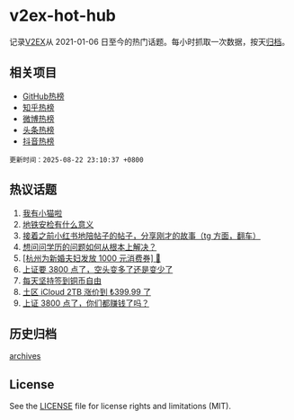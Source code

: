 # v2ex-hot-hub

 记录[V2EX](https://www.v2ex.com/)从 2021-01-06 日至今的热门话题。每小时抓取一次数据，按天[归档](archives)。
 
 ## 相关项目

- [GitHub热榜](https://github.com/lonnyzhang423/github-hot-hub)
- [知乎热榜](https://github.com/lonnyzhang423/zhihu-hot-hub)
- [微博热榜](https://github.com/lonnyzhang423/weibo-hot-hub)
- [头条热榜](https://github.com/lonnyzhang423/toutiao-hot-hub)
- [抖音热榜](https://github.com/lonnyzhang423/douyin-hot-hub)


 `更新时间：2025-08-22 23:10:37 +0800`

## 热议话题

1. [我有小猫啦](https://www.v2ex.com/t/1154168)
1. [地铁安检有什么意义](https://www.v2ex.com/t/1154197)
1. [接着之前小红书地陪帖子的帖子，分享刚才的故事（tg 方面，翻车）](https://www.v2ex.com/t/1154097)
1. [想问问学历的问题如何从根本上解决？](https://www.v2ex.com/t/1154218)
1. [[杭州为新婚夫妇发放 1000 元消费券] 🤡](https://www.v2ex.com/t/1154122)
1. [上证要 3800 点了，空头变多了还是变少了](https://www.v2ex.com/t/1154178)
1. [每天坚持签到铜币自由](https://www.v2ex.com/t/1154149)
1. [土区 iCloud 2TB 涨价到 ₺399.99 了](https://www.v2ex.com/t/1154125)
1. [上证 3800 点了，你们都赚钱了吗？](https://www.v2ex.com/t/1154212)

## 历史归档

[archives](archives)

## License

See the [LICENSE](LICENSE) file for license rights and limitations (MIT).

